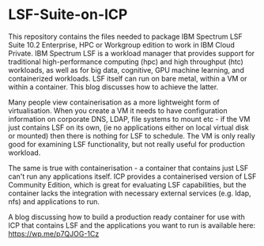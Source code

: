 # LSF-Suite-on-ICP

This repository contains the files needed to package IBM Spectrum LSF Suite 10.2 Enterprise, HPC or Workgroup edition to work in IBM Cloud Private.  IBM Spectrum LSF is a workload manager that provides support for traditional high-performance computing (hpc) and high throughput (htc) workloads, as well as for big data, cognitive, GPU machine learning, and containerized workloads. LSF itself can run on bare metal, within a VM or within a container. This blog discusses how to achieve the latter.

Many people view containerisation as a more lightweight form of virtualisation.    When you create a VM it needs to have configuration information on corporate DNS, LDAP, file systems to mount etc - if the VM just contains LSF on its own, (ie no applications either on local virtual disk or mounted) then there is nothing for LSF to schedule.  The VM is only really good for examining LSF functionality, but not really useful for production workload.   

The same is true with containerisation - a container that contains just LSF can't run any applications itself.     ICP provides a containerised version of LSF Community Edition, which is great for evaluating LSF capabilities, but the container lacks the integration with necessary external services (e.g. ldap, nfs) and applications to run.      

A blog discussing how to build a production ready container for use with ICP that contains LSF and the applications you want to run is available here:  https://wp.me/p7QJOG-1Cz


